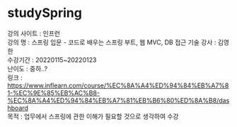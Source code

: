 # studySpring

강의 사이트 : 인프런  
강의 명 : 스프링 입문 - 코드로 배우는 스프링 부트, 웹 MVC, DB 접근 기술 
강사 : 김영한  
수강기간 : 20220115~20220123  
난이도 : 중하..?  
링크 : https://www.inflearn.com/course/%EC%8A%A4%ED%94%84%EB%A7%81-%EC%9E%85%EB%AC%B8-%EC%8A%A4%ED%94%84%EB%A7%81%EB%B6%80%ED%8A%B8/dashboard  
목적 : 업무에서 스프링에 관한 이해가 필요할 것으로 생각하여 수강  
